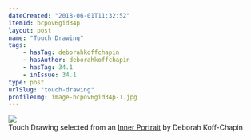```yaml
---
dateCreated: "2018-06-01T11:32:52"
itemId: bcpov6gid34p
layout: post
name: "Touch Drawing"
tags:
    - hasTag: deborahkoffchapin
    - hasAuthor: deborahkoffchapin
    - hasTag: 34.1
    - inIssue: 34.1
type: post
urlSlug: "touch-drawing"
profileImg: image-bcpov6gid34p-1.jpg
---
```


<img src="../images/image-bcpov6gid34p-1.jpg" width="auto" height="auto"/>
<div class="caption"><span>Touch Drawing selected from an <a href="https://touchdrawing.com/gallery/innerportraits/" target="_blank">Inner Portrait</a> by Deborah Koff-Chapin</span></div>
